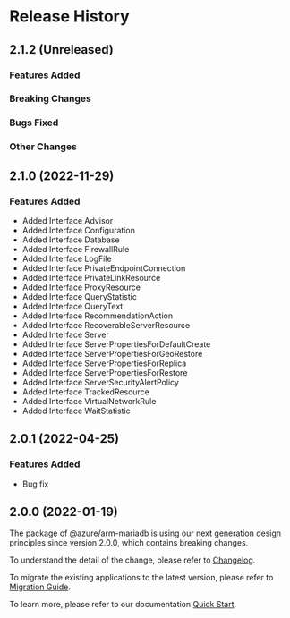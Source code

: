 # Release History

## 2.1.2 (Unreleased)

### Features Added

### Breaking Changes

### Bugs Fixed

### Other Changes

## 2.1.0 (2022-11-29)
    
### Features Added

  - Added Interface Advisor
  - Added Interface Configuration
  - Added Interface Database
  - Added Interface FirewallRule
  - Added Interface LogFile
  - Added Interface PrivateEndpointConnection
  - Added Interface PrivateLinkResource
  - Added Interface ProxyResource
  - Added Interface QueryStatistic
  - Added Interface QueryText
  - Added Interface RecommendationAction
  - Added Interface RecoverableServerResource
  - Added Interface Server
  - Added Interface ServerPropertiesForDefaultCreate
  - Added Interface ServerPropertiesForGeoRestore
  - Added Interface ServerPropertiesForReplica
  - Added Interface ServerPropertiesForRestore
  - Added Interface ServerSecurityAlertPolicy
  - Added Interface TrackedResource
  - Added Interface VirtualNetworkRule
  - Added Interface WaitStatistic
    
## 2.0.1 (2022-04-25)

### Features Added

  - Bug fix
    
## 2.0.0 (2022-01-19)

The package of @azure/arm-mariadb is using our next generation design principles since version 2.0.0, which contains breaking changes.

To understand the detail of the change, please refer to [Changelog](https://aka.ms/js-track2-changelog).

To migrate the existing applications to the latest version, please refer to [Migration Guide](https://aka.ms/js-track2-migration-guide).

To learn more, please refer to our documentation [Quick Start](https://aka.ms/azsdk/js/mgmt/quickstart ).
